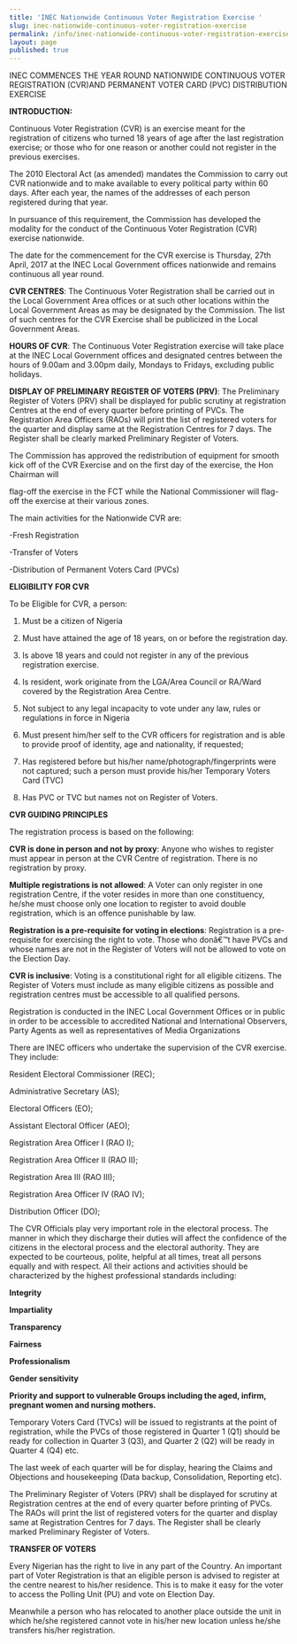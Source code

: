 ```yaml
---
title: 'INEC Nationwide Continuous Voter Registration Exercise '
slug: inec-nationwide-continuous-voter-registration-exercise
permalink: /info/inec-nationwide-continuous-voter-registration-exercise/
layout: page
published: true
---
```



INEC COMMENCES THE YEAR ROUND NATIONWIDE CONTINUOUS VOTER REGISTRATION (CVR)AND PERMANENT VOTER CARD (PVC) DISTRIBUTION EXERCISE

**INTRODUCTION:**

Continuous Voter Registration (CVR) is an exercise meant for the registration of citizens who turned 18 years of age after the last registration exercise; or those who for one reason or another could not register in the previous exercises.

The 2010 Electoral Act (as amended) mandates the Commission to carry out CVR nationwide and to make available to every political party within     60 days. After each year, the names of the addresses of each person registered during that year.

In pursuance of this requirement, the Commission has developed the modality for the conduct of the Continuous      Voter Registration (CVR) exercise nationwide.

The date for the commencement for the CVR exercise is Thursday, 27th April, 2017 at the INEC Local Government offices nationwide and remains continuous all year round.

**CVR CENTRES**: The Continuous Voter Registration shall be carried out in the Local Government Area offices or at such other locations within the Local Government Areas as may be designated by the Commission. The list of such centres for the CVR Exercise shall be publicized in the Local Government Areas.


**HOURS OF CVR**: The Continuous Voter Registration exercise will take place at the INEC Local Government offices and designated centres between the hours of 9.00am and 3.00pm daily, Mondays to Fridays, excluding public holidays.

**DISPLAY OF PRELIMINARY REGISTER OF VOTERS (PRV)**: The Preliminary Register of Voters (PRV) shall be displayed for public scrutiny at registration Centres at the end of every quarter before printing of   PVCs. The Registration Area Officers (RAOs) will print the list of registered voters for the quarter and display same at the Registration Centres for 7 days. The Register shall be clearly marked Preliminary Register of Voters.

The Commission has approved the redistribution of equipment for smooth kick off of the CVR Exercise and on the first day of the exercise, the Hon Chairman will

flag-off the exercise in the FCT while the National Commissioner will flag-off the exercise at their various zones.

The main activities for the Nationwide CVR are:

-Fresh Registration

-Transfer of Voters

-Distribution of Permanent Voters Card (PVCs)

**ELIGIBILITY FOR CVR**

To be Eligible for CVR, a person:

1) Must be a citizen of Nigeria

2) Must have attained the age of 18 years, on or before the registration day.

3) Is above 18 years and could not register in any of the previous registration exercise.

4) Is resident, work originate from the LGA/Area Council or RA/Ward covered by the Registration Area Centre.

6) Not subject to any legal incapacity to vote under any law, rules or regulations in force in Nigeria

7) Must present him/her self to the CVR officers for registration and is able to provide proof of identity,    age and nationality, if requested;

8) Has registered before but his/her name/photograph/fingerprints were not captured; such a person must        provide his/her Temporary Voters Card (TVC)

9) Has PVC or TVC but names not on Register of Voters.

**CVR GUIDING PRINCIPLES**

The registration process is based on the following:

**CVR is done in person and not by proxy**: Anyone who wishes to register must appear in person at the CVR Centre of registration. There is no registration by proxy.

**Multiple registrations is not allowed**: A Voter can only register in one registration Centre, if the voter resides in more than one constituency, he/she must choose only one location to register to avoid double registration, which is an offence punishable by law.

**Registration is a pre-requisite for voting in elections**: Registration is a pre-requisite for exercising the right to vote. Those who donâ€™t have PVCs and whose names are not in the Register of Voters will not be allowed to vote on the Election Day.

**CVR is inclusive**: Voting is a constitutional right for all eligible citizens. The Register of Voters must include as many eligible citizens as possible and registration centres must be accessible to all qualified persons.

Registration is conducted in the INEC Local Government Offices or in public in order to be accessible to accredited National and International Observers, Party Agents as well as representatives of Media Organizations

There are INEC officers who undertake the supervision of the CVR exercise. They include:

Resident Electoral Commissioner (REC);

Administrative Secretary (AS);

Electoral Officers (EO);

Assistant Electoral Officer (AEO);

Registration Area Officer I (RAO I);

Registration Area Officer II (RAO II);

Registration Area III (RAO III);

Registration Area Officer IV (RAO IV);

Distribution Officer (DO);

The CVR Officials play very important role in the electoral process. The manner in which they discharge their duties will affect the confidence of the citizens in the electoral process and the electoral authority. They are expected to be courteous, polite, helpful at all times, treat all persons equally and with respect. All their actions and activities should be characterized by the highest professional standards including:

**Integrity**

**Impartiality**

**Transparency**

**Fairness**

**Professionalism**

**Gender sensitivity**

**Priority and support to vulnerable Groups including the aged, infirm, pregnant women and nursing mothers.**

Temporary Voters Card (TVCs) will be issued to registrants at the point of registration, while the PVCs of those registered in Quarter 1 (Q1) should be ready for collection in Quarter 3 (Q3), and Quarter 2 (Q2) will be ready in Quarter 4 (Q4) etc.

The last week of each quarter will be for display, hearing the Claims and Objections and housekeeping (Data backup, Consolidation, Reporting etc).

The Preliminary Register of Voters (PRV) shall be displayed for scrutiny at Registration centres at the end of every quarter before printing of PVCs. The RAOs will print the list of registered voters for the quarter and display same at Registration Centres for 7 days. The Register shall be clearly marked Preliminary Register of Voters.

**TRANSFER OF VOTERS**

Every Nigerian has the right to live in any part of the Country. An important part of Voter Registration is that an eligible person is advised to register at the centre nearest to his/her residence. This is to make it easy for the voter to access the Polling Unit (PU) and vote on Election Day.    

Meanwhile a person who has relocated to another place outside the unit in which he/she registered cannot vote in his/her new location unless he/she transfers  his/her registration.
